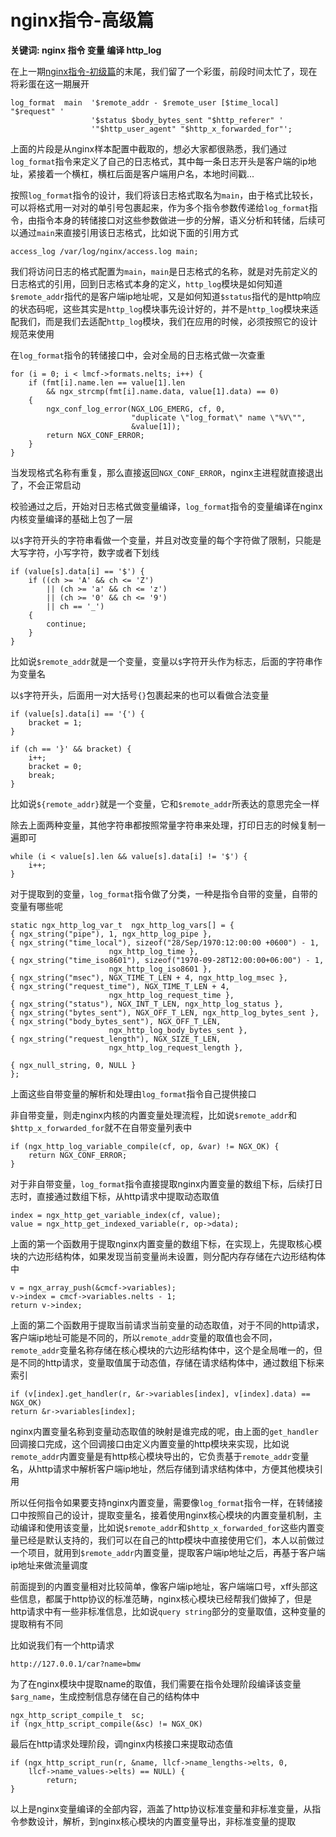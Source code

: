 # nginx指令-高级篇 #

__关键词: nginx 指令 变量 编译 http_log__

在上一期[nginx指令-初级篇](https://github.com/hzlushiliang/salon/blob/master/nginx/nginx指令-初级篇.md)的末尾，我们留了一个彩蛋，前段时间太忙了，现在将彩蛋在这一期展开

    log_format  main  '$remote_addr - $remote_user [$time_local] "$request" '
                      '$status $body_bytes_sent "$http_referer" '
                      '"$http_user_agent" "$http_x_forwarded_for"';

上面的片段是从nginx样本配置中截取的，想必大家都很熟悉，我们通过`log_format`指令来定义了自己的日志格式，其中每一条日志开头是客户端的ip地址，紧接着一个横杠，横杠后面是客户端用户名，本地时间戳...

按照`log_format`指令的设计，我们将该日志格式取名为`main`，由于格式比较长，可以将格式用一对对的单引号包裹起来，作为多个指令参数传递给`log_format`指令，由指令本身的转储接口对这些参数做进一步的分解，语义分析和转储，后续可以通过`main`来直接引用该日志格式，比如说下面的引用方式

    access_log /var/log/nginx/access.log main;

我们将访问日志的格式配置为`main`，`main`是日志格式的名称，就是对先前定义的日志格式的引用，回到日志格式本身的定义，`http_log`模块是如何知道`$remote_addr`指代的是客户端ip地址呢，又是如何知道`$status`指代的是http响应的状态码呢，这些其实是`http_log`模块事先设计好的，并不是`http_log`模块来适配我们，而是我们去适配`http_log`模块，我们在应用的时候，必须按照它的设计规范来使用

在`log_format`指令的转储接口中，会对全局的日志格式做一次查重

    for (i = 0; i < lmcf->formats.nelts; i++) {
        if (fmt[i].name.len == value[1].len
            && ngx_strcmp(fmt[i].name.data, value[1].data) == 0)
        {
            ngx_conf_log_error(NGX_LOG_EMERG, cf, 0,
                               "duplicate \"log_format\" name \"%V\"",
                               &value[1]);
            return NGX_CONF_ERROR;
        }
    }

当发现格式名称有重复，那么直接返回`NGX_CONF_ERROR`，nginx主进程就直接退出了，不会正常启动

校验通过之后，开始对日志格式做变量编译，`log_format`指令的变量编译在nginx内核变量编译的基础上包了一层

以`$`字符开头的字符串看做一个变量，并且对改变量的每个字符做了限制，只能是大写字符，小写字符，数字或者下划线

    if (value[s].data[i] == '$') {
        if ((ch >= 'A' && ch <= 'Z')
            || (ch >= 'a' && ch <= 'z')
            || (ch >= '0' && ch <= '9')
            || ch == '_')
        {
            continue;
        }
    }

比如说`$remote_addr`就是一个变量，变量以`$`字符开头作为标志，后面的字符串作为变量名

以`$`字符开头，后面用一对大括号`{}`包裹起来的也可以看做合法变量

    if (value[s].data[i] == '{') {
        bracket = 1;
    }

    if (ch == '}' && bracket) {
        i++;
        bracket = 0;
        break;
    }

比如说`${remote_addr}`就是一个变量，它和`$remote_addr`所表达的意思完全一样

除去上面两种变量，其他字符串都按照常量字符串来处理，打印日志的时候复制一遍即可

    while (i < value[s].len && value[s].data[i] != '$') {
        i++;
    }

对于提取到的变量，`log_format`指令做了分类，一种是指令自带的变量，自带的变量有哪些呢

    static ngx_http_log_var_t  ngx_http_log_vars[] = {
    { ngx_string("pipe"), 1, ngx_http_log_pipe },
    { ngx_string("time_local"), sizeof("28/Sep/1970:12:00:00 +0600") - 1,
                          ngx_http_log_time },
    { ngx_string("time_iso8601"), sizeof("1970-09-28T12:00:00+06:00") - 1,
                          ngx_http_log_iso8601 },
    { ngx_string("msec"), NGX_TIME_T_LEN + 4, ngx_http_log_msec },
    { ngx_string("request_time"), NGX_TIME_T_LEN + 4,
                          ngx_http_log_request_time },
    { ngx_string("status"), NGX_INT_T_LEN, ngx_http_log_status },
    { ngx_string("bytes_sent"), NGX_OFF_T_LEN, ngx_http_log_bytes_sent },
    { ngx_string("body_bytes_sent"), NGX_OFF_T_LEN,
                          ngx_http_log_body_bytes_sent },
    { ngx_string("request_length"), NGX_SIZE_T_LEN,
                          ngx_http_log_request_length },

    { ngx_null_string, 0, NULL }
    };

上面这些自带变量的解析和处理由`log_format`指令自己提供接口

非自带变量，则走nginx内核的内置变量处理流程，比如说`$remote_addr`和`$http_x_forwarded_for`就不在自带变量列表中

    if (ngx_http_log_variable_compile(cf, op, &var) != NGX_OK) {
        return NGX_CONF_ERROR;
    }

对于非自带变量，`log_format`指令直接提取nginx内置变量的数组下标，后续打日志时，直接通过数组下标，从http请求中提取动态取值

    index = ngx_http_get_variable_index(cf, value);
    value = ngx_http_get_indexed_variable(r, op->data);

上面的第一个函数用于提取nginx内置变量的数组下标，在实现上，先提取核心模块的六边形结构体，如果发现当前变量尚未设置，则分配内存存储在六边形结构体中

    v = ngx_array_push(&cmcf->variables);
    v->index = cmcf->variables.nelts - 1;
    return v->index;

上面的第二个函数用于提取当前请求当前变量的动态取值，对于不同的http请求，客户端ip地址可能是不同的，所以`remote_addr`变量的取值也会不同，`remote_addr`变量名称存储在核心模块的六边形结构体中，这个是全局唯一的，但是不同的http请求，变量取值属于动态值，存储在请求结构体中，通过数组下标来索引

    if (v[index].get_handler(r, &r->variables[index], v[index].data) == NGX_OK)
    return &r->variables[index];

nginx内置变量名称到变量动态取值的映射是谁完成的呢，由上面的`get_handler`回调接口完成，这个回调接口由定义内置变量的http模块来实现，比如说`remote_addr`内置变量是有http核心模块导出的，它负责基于`remote_addr`变量名，从http请求中解析客户端ip地址，然后存储到请求结构体中，方便其他模块引用

所以任何指令如果要支持nginx内置变量，需要像`log_format`指令一样，在转储接口中按照自己的设计，提取变量名，接着使用nginx核心模块的内置变量机制，主动编译和使用该变量，比如说`$remote_addr`和`$http_x_forwarded_for`这些内置变量已经是默认支持的，我们可以在自己的http模块中直接使用它们，本人以前做过一个项目，就用到`$remote_addr`内置变量，提取客户端ip地址之后，再基于客户端ip地址来做流量调度

前面提到的内置变量相对比较简单，像客户端ip地址，客户端端口号，xff头部这些信息，都属于http协议的标准范畴，nginx核心模块已经帮我们做掉了，但是http请求中有一些非标准信息，比如说`query string`部分的变量取值，这种变量的提取稍有不同

比如说我们有一个http请求

    http://127.0.0.1/car?name=bmw

为了在nginx模块中提取name的取值，我们需要在指令处理阶段编译该变量`$arg_name`，生成控制信息存储在自己的结构体中

    ngx_http_script_compile_t  sc;
    if (ngx_http_script_compile(&sc) != NGX_OK)


最后在http请求处理阶段，调nginx内核接口来提取动态值

    if (ngx_http_script_run(r, &name, llcf->name_lengths->elts, 0, 
        llcf->name_values->elts) == NULL) {
            return;
    }

以上是nginx变量编译的全部内容，涵盖了http协议标准变量和非标准变量，从指令参数设计，解析，到nginx核心模块的内置变量导出，非标准变量的提取